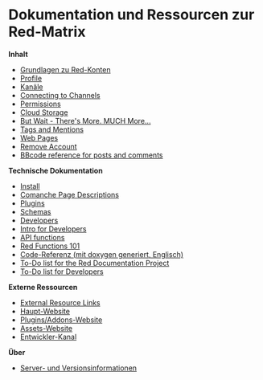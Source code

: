 Dokumentation und Ressourcen zur Red-Matrix
===========================================


**Inhalt**

* [Grundlagen zu Red-Konten](help/Kontengrundlagen)
* [Profile](help/Profile)
* [Kanäle](help/kanaele)
* [Connecting to Channels](help/Connecting-to-Channels)
* [Permissions](help/Permissions)
* [Cloud Storage](help/Cloud)
* [But Wait - There's More. MUCH More...](help/Features) 
* [Tags and Mentions](help/Tags-and-Mentions)
* [Web Pages](help/Webpages)
* [Remove Account](help/Remove-Account)
* [BBcode reference for posts and comments](help/bbcode)

**Technische Dokumentation**

* [Install](help/Install)
* [Comanche Page Descriptions](help/Comanche)
* [Plugins](help/Plugins)
* [Schemas](help/Schema-development)
* [Developers](help/Developers)
* [Intro for Developers](help/Intro-for-Developers)
* [API functions](help/api_functions)
* [Red Functions 101](help/dev-function-overview)
* [Code-Referenz (mit doxygen generiert, Englisch)](doc/html)
* [To-Do list for the Red Documentation Project](help/To-Do)
* [To-Do list for Developers](help/To-Do-Code)

**Externe Ressourcen**

* [External Resource Links](help/External-Resources)
* [Haupt-Website](https://github.com/friendica/red)
* [Plugins/Addons-Website](https://github.com/friendica/red-addons)
* [Assets-Website](https://github.com/friendica/red-assets)
* [Entwickler-Kanal](http://zothub.com/channel/one)

**Über**

* [Server- und Versionsinformationen](siteinfo)
